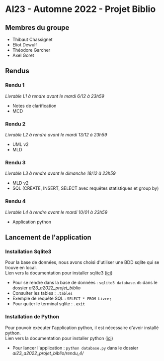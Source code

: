 # AI23 - Automne 2022 - Projet Biblio

## Membres du groupe
- Thibaut Chassignet
- Eliot Dewulf
- Théodore Garcher
- Axel Goret


## Rendus 
### Rendu 1
_Livrable L1 à rendre avant le mardi 6/12 à 23h59_
- Notes de clarification
- MCD

### Rendu 2 
_Livrable L2 à rendre avant le mardi 13/12 à 23h59_
- UML v2 
- MLD 

### Rendu 3
_Livrable L3 à rendre avant le dimanche 18/12 à 23h59_
- MLD v2
- SQL (CREATE, INSERT, SELECT avec requêtes statistiques et group by)

### Rendu 4
_Livrable L4 à rendre avant le mardi 10/01 à 23h59_
- Application python

## Lancement de l'application

### Installation Sqlite3

Pour la base de données, nous avons choisi d'utiliser une BDD sqlite qui se trouve en local.  
Lien vers la documentation pour installer sqlite3 ([ici](https://apical.xyz/fiches/premiers_pas_avec_sqlite_002/Installation_de_SQLite))
- Pour se rendre dans la base de données : `sqlite3 database.db` dans le dossier *ai23_a2022_projet_biblio*
- Consulter les tables : `.tables`
- Exemple de requête SQL : `SELECT * FROM Livre;`
- Pour quiter le terminal sqlite : `.exit`

### Installation de Python

Pour pouvoir exécuter l'application python, il est nécessaire d'avoir installé python.  
Lien vers la documentation pour installer python ([ici](https://docs.python.org/fr/3/using/index.html))
- Pour lancer l'application : `python database.py` dans le dossier *ai23_a2022_projet_biblio/rendu_4/*

